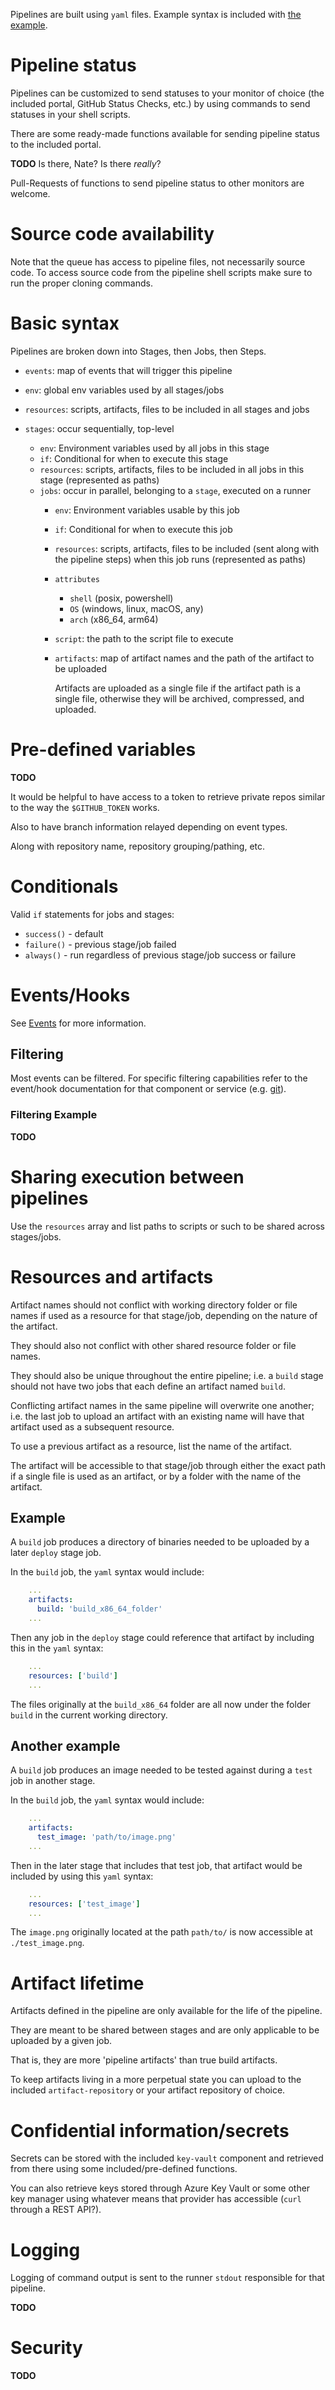 Pipelines are built using `yaml` files. Example syntax is included with [the example](example.yaml).

# Pipeline status

Pipelines can be customized to send statuses to your monitor of choice (the included portal, GitHub Status Checks, etc.) by using commands to send statuses in your shell scripts.

There are some ready-made functions available for sending pipeline status to the included portal.

**TODO** Is there, Nate? Is there _really_?

Pull-Requests of functions to send pipeline status to other monitors are welcome.

# Source code availability

Note that the queue has access to pipeline files, not necessarily source code. To access source code from the pipeline shell scripts make sure to run the proper cloning commands.

# Basic syntax

Pipelines are broken down into Stages, then Jobs, then Steps.

- `events`: map of events that will trigger this pipeline

- `env`: global env variables used by all stages/jobs

- `resources`: scripts, artifacts, files to be included in all stages and jobs

- `stages`: occur sequentially, top-level
  - `env`: Environment variables used by all jobs in this stage
  - `if`: Conditional for when to execute this stage
  - `resources`: scripts, artifacts, files to be included in all jobs in this stage (represented as paths)
  - `jobs`: occur in parallel, belonging to a `stage`, executed on a runner
    - `env`: Environment variables usable by this job
    - `if`: Conditional for when to execute this job
    - `resources`: scripts, artifacts, files to be included (sent along with the pipeline steps) when this job runs (represented as paths)
    - `attributes`
      - `shell` (posix, powershell)
      - `OS` (windows, linux, macOS, any)
      - `arch` (x86_64, arm64)
    - `script`: the path to the script file to execute
    - `artifacts`: map of artifact names and the path of the artifact to be uploaded

      Artifacts are uploaded as a single file if the artifact path is a single file, otherwise they will be archived, compressed, and uploaded.

# Pre-defined variables

**TODO**

It would be helpful to have access to a token to retrieve private repos similar to the way the `$GITHUB_TOKEN` works.

Also to have branch information relayed depending on event types.

Along with repository name, repository grouping/pathing, etc.

# Conditionals

Valid `if` statements for jobs and stages:

- `success()` - default
- `failure()` - previous stage/job failed
- `always()` - run regardless of previous stage/job success or failure

# Events/Hooks

See [Events](../#events) for more information.

## Filtering

Most events can be filtered. For specific filtering capabilities refer to the event/hook documentation for that component or service (e.g. [git](../../code-repository/git#server-side-hooks)).

### Filtering Example

**TODO**

# Sharing execution between pipelines

Use the `resources` array and list paths to scripts or such to be shared across stages/jobs.

# Resources and artifacts

Artifact names should not conflict with working directory folder or file names if used as a resource for that stage/job, depending on the nature of the artifact.

They should also not conflict with other shared resource folder or file names.

They should also be unique throughout the entire pipeline; i.e. a `build` stage should not have two jobs that each define an artifact named `build`.

Conflicting artifact names in the same pipeline will overwrite one another; i.e. the last job to upload an artifact with an existing name will have that artifact used as a subsequent resource.

To use a previous artifact as a resource, list the name of the artifact.

The artifact will be accessible to that stage/job through either the exact path if a single file is used as an artifact, or by a folder with the name of the artifact.

## Example

A `build` job produces a directory of binaries needed to be uploaded by a later `deploy` stage job.

In the `build` job, the `yaml` syntax would include:

```yaml
    ...
    artifacts:
      build: 'build_x86_64_folder'
    ...
```

Then any job in the `deploy` stage could reference that artifact by including this in the `yaml` syntax:

```yaml
    ...
    resources: ['build']
    ...
```

The files originally at the `build_x86_64` folder are all now under the folder `build` in the current working directory.

## Another example

A `build` job produces an image needed to be tested against during a `test` job in another stage.

In the `build` job, the `yaml` syntax would include:

```yaml
    ...
    artifacts:
      test_image: 'path/to/image.png'
    ...
```

Then in the later stage that includes that test job, that artifact would be included by using this `yaml` syntax:

```yaml
    ...
    resources: ['test_image']
    ...
```

The `image.png` originally located at the path `path/to/` is now accessible at `./test_image.png`.

# Artifact lifetime

Artifacts defined in the pipeline are only available for the life of the pipeline.

They are meant to be shared between stages and are only applicable to be uploaded by a given job.

That is, they are more 'pipeline artifacts' than true build artifacts.

To keep artifacts living in a more perpetual state you can upload to the included `artifact-repository` or your artifact repository of choice.

# Confidential information/secrets

Secrets can be stored with the included `key-vault` component and retrieved from there using some included/pre-defined functions.

You can also retrieve keys stored through Azure Key Vault or some other key manager using whatever means that provider has accessible (`curl` through a REST API?).

# Logging

Logging of command output is sent to the runner `stdout` responsible for that pipeline.

<!-- How do we view the log? -->

**TODO**

# Security

<!-- If someone logs a secret value, how do we mask it? -->

**TODO**
